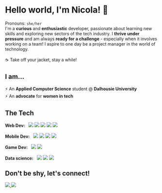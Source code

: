 # Hello world, I'm Nicola! 👋
Pronouns: <code>she/her</code>
<br>
I'm a <b>curious</b> and <b>enthusiastic</b> developer, passionate about learning new skills and exploring new sectors of the tech industry. I <b>thrive under pressure</b> and am always <b>ready for a challenge</b> - especially when it involves working on a team! I aspire to one day be a project manager in the world of technology.<br>
<br>
:coffee: Take off your jacket, stay a while!
<br>
## I am...
⚡ An <b>Applied Computer Science</b> student @ <b>Dalhousie University</b><br>
⚡ An <b>advocate</b> for <b>women in tech</b><br>

## The Tech
<b>Web Dev:</b>&nbsp;&nbsp;
<img src="https://img.shields.io/badge/React-20232A?style=for-the-badge&logo=react&logoColor=61DAFB">
<img src="https://img.shields.io/badge/next.js-000000?style=for-the-badge&logo=nextdotjs&logoColor=white">
<img src="https://img.shields.io/badge/JavaScript-323330?style=for-the-badge&logo=javascript&logoColor=F7DF1E">
<img src="https://img.shields.io/badge/typescript-%23007ACC.svg?style=for-the-badge&logo=typescript&logoColor=white">
<img src="https://img.shields.io/badge/PHP-777BB4?style=for-the-badge&logo=php&logoColor=white">
<br>
<br>
<b>Mobile Dev:</b>&nbsp;&nbsp;
<image src="https://img.shields.io/badge/AWS-%23FF9900.svg?style=for-the-badge&logo=amazon-aws&logoColor=white">
<image src="https://img.shields.io/badge/react_native-%2320232a.svg?style=for-the-badge&logo=react&logoColor=%2361DAFB">
<img src="https://img.shields.io/badge/Android_Studio-3DDC84?style=for-the-badge&logo=android-studio&logoColor=white">
<img src="https://img.shields.io/badge/java-%23ED8B00.svg?style=for-the-badge&logo=java&logoColor=white">
<br>
<br>
<b>Game Dev:</b>&nbsp;&nbsp;
<img src="https://img.shields.io/badge/Unity-100000?style=for-the-badge&logo=unity&logoColor=white">
<img src="https://img.shields.io/badge/c%23-%23239120.svg?style=for-the-badge&logo=c-sharp&logoColor=white">
<br>
<br>
<b>Data science:</b>&nbsp;&nbsp;
<img src="https://img.shields.io/badge/python-3670A0?style=for-the-badge&logo=python&logoColor=ffdd54">
<img src="https://img.shields.io/badge/mysql-%2300f.svg?style=for-the-badge&logo=mysql&logoColor=white">
<img src="https://img.shields.io/badge/MongoDB-%234ea94b.svg?style=for-the-badge&logo=mongodb&logoColor=white">
<br>

## Don't be shy, let's connect!
<a href="https://www.linkedin.com/in/nicola-downward" rel="nofollow">
  <img src="https://img.shields.io/badge/@nicoladownward-0072b1?style=for-the-badge&logo=LinkedIn&logoColor=white&link=www.linkedin.com/in/nicola-downward">
</a>
<a href="mailto:nicoladownward@dal.ca">
  <img src="https://img.shields.io/badge/nicoladownward-00a2ed?style=for-the-badge&logo=Microsoft-Outlook&logoColor=white&link=mailto:nicoladownward@dal.ca">
</a>

<!-- 
**ndownward/ndownward** is a ✨ _special_ ✨ repository because its `README.md` (this file) appears on your GitHub profile.

Here are some ideas to get you started:

- 🔭 I’m currently working on ...
- 🌱 I’m currently learning ...
- 👯 I’m looking to collaborate on ...
- 🤔 I’m looking for help with ...
- 💬 Ask me about ...
- 📫 How to reach me: ...
- 😄 Pronouns: ...
- ⚡ Fun fact: ...
 -->
